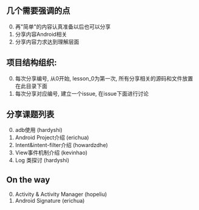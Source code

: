 ## 几个需要强调的点
0. 再"简单"的内容认真准备以后也可以分享
1. 分享内容Android相关
2. 分享内容力求达到理解层面

## 项目结构组织:
0. 每次分享编号, 从0开始, lesson_0为第一次, 所有分享相关的源码和文件放置在此目录下面
1. 每次分享对应编号, 建立一个issue, 在issue下面进行讨论


## 分享课题列表
0. adb使用 (hardyshi)
1. Android Project介绍 (erichua)
2. Intent&intent-filter介绍 (howardzdhe)
3. View事件机制介绍 (kevinhao)
4. Log 类探讨 (hardyshi)


## On the way
0. Activity & Activity Manager (hopeliu)
1. Android Signature (erichua)
